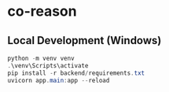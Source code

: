 # co-reason

## Local Development (Windows)

```powershell
python -m venv venv
.\venv\Scripts\activate
pip install -r backend/requirements.txt
uvicorn app.main:app --reload
```
